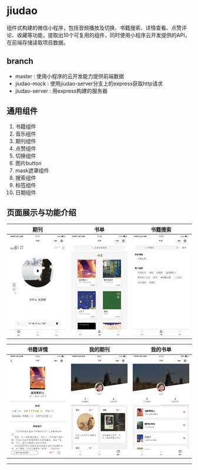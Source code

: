 # jiudao
组件式构建的微信小程序，包括音频播放及切换、书籍搜索、详情查看、点赞评论、收藏等功能，提取出10个可复用的组件，同时使用小程序云开发提供的API，在前端存储读取项目数据。

## branch
- master : 使用小程序的云开发能力提供前端数据
- jiudao-mock : 使用jiudao-server分支上的express获取http请求
- jiudao-server : 用express构建的服务器

## 通用组件
1. 书籍组件
2. 音乐组件
3. 期刊组件
4. 点赞组件
5. 切换组件
6. 图片button
7. mask遮罩组件
8. 搜索组件
9. 标签组件
10. 日期组件

## 页面展示与功能介绍
| 期刊 | 书单 |书籍搜索 |
| ---- | ---- |---- |
|![期刊][期刊] |![书单][书单]|![书籍搜索][书籍搜索] |


| 书籍详情 | 我的期刊 |我的书单 |
| ---- | ---- | ---- |
|![书籍详情][书籍详情] |![我的期刊][我的期刊]|![我的书单][我的书单] |


--------------------------------
[期刊]:/readme-img/0.png 
[书单]:/readme-img/1.png 
[书籍搜索]:/readme-img/5.png 
[书籍详情]:/readme-img/2.png 
[我的期刊]:/readme-img/3.png 
[我的书单]:/readme-img/4.png 